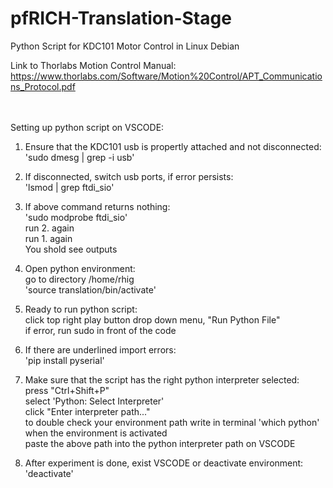 # pfRICH-Translation-Stage
Python Script for KDC101 Motor Control in Linux Debian <br>

Link to Thorlabs Motion Control Manual: https://www.thorlabs.com/Software/Motion%20Control/APT_Communications_Protocol.pdf <br>
<br>
<br>

Setting up python script on VSCODE: <br>

1. Ensure that the KDC101 usb is propertly attached and not disconnected: <br>
	'sudo dmesg | grep -i usb'

2. If disconnected, switch usb ports, if error persists: <br>
	'lsmod | grep ftdi_sio'
		
3. If above command returns nothing: <br>
	'sudo modprobe ftdi_sio' <br>
	run 2. again <br>
	run 1. again <br>
	You shold see outputs

4. Open python environment: <br>
   	go to directory /home/rhig <br>
   	'source translation/bin/activate'

5. Ready to run python script: <br>
	click top right play button drop down menu, "Run Python File" <br>
	if error, run sudo in front of the code 

6. If there are underlined import errors: <br>
   	'pip install pyserial'

7. Make sure that the script has the right python interpreter selected: <br>
   	press "Ctrl+Shift+P" <br>
	select 'Python: Select Interpreter' <br>
	click "Enter interpreter path..." <br>
	to double check your environment path write in terminal 'which python' when the environment is activated<br>
	paste the above path into the python interpreter path on VSCODE  
	
6. After experiment is done, exist VSCODE or deactivate environment: <br>
   	'deactivate'
